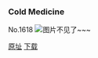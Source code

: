 ### Cold Medicine
No.1618
![图片不见了~~~](https://imgs.xkcd.com/comics/cold_medicine.png)

[原址](https://xkcd.com//1618) [下载](https://imgs.xkcd.com/comics/cold_medicine.png)

